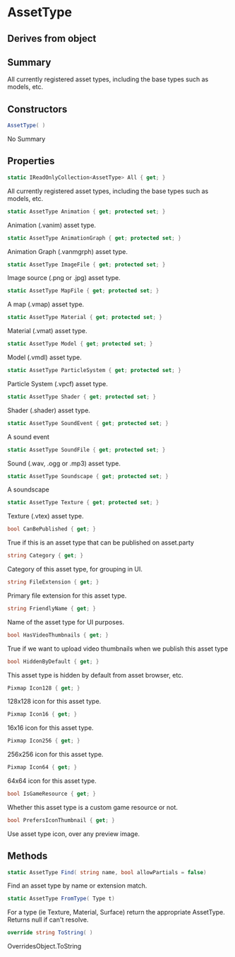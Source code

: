 # AssetType

## Derives from object

## Summary

All currently registered asset types, including the base types such as models, etc.
## Constructors

```c#
AssetType( ) 
```
No Summary
## Properties

```c#
static IReadOnlyCollection<AssetType> All { get; } 
```
All currently registered asset types, including the base types such as models, etc.
```c#
static AssetType Animation { get; protected set; } 
```
Animation (.vanim) asset type.
```c#
static AssetType AnimationGraph { get; protected set; } 
```
Animation Graph (.vanmgrph) asset type.
```c#
static AssetType ImageFile { get; protected set; } 
```
Image source (.png or .jpg) asset type.
```c#
static AssetType MapFile { get; protected set; } 
```
A map (.vmap) asset type.
```c#
static AssetType Material { get; protected set; } 
```
Material (.vmat) asset type.
```c#
static AssetType Model { get; protected set; } 
```
Model (.vmdl) asset type.
```c#
static AssetType ParticleSystem { get; protected set; } 
```
Particle System (.vpcf) asset type.
```c#
static AssetType Shader { get; protected set; } 
```
Shader (.shader) asset type.
```c#
static AssetType SoundEvent { get; protected set; } 
```
A sound event
```c#
static AssetType SoundFile { get; protected set; } 
```
Sound (.wav, .ogg or .mp3) asset type.
```c#
static AssetType Soundscape { get; protected set; } 
```
A soundscape
```c#
static AssetType Texture { get; protected set; } 
```
Texture (.vtex) asset type.
```c#
bool CanBePublished { get; } 
```
True if this is an asset type that can be published on asset.party
```c#
string Category { get; } 
```
Category of this asset type, for grouping in UI.
```c#
string FileExtension { get; } 
```
Primary file extension for this asset type.
```c#
string FriendlyName { get; } 
```
Name of the asset type for UI purposes.
```c#
bool HasVideoThumbnails { get; } 
```
True if we want to upload video thumbnails when we publish this asset type
```c#
bool HiddenByDefault { get; } 
```
This asset type is hidden by default from asset browser, etc.
```c#
Pixmap Icon128 { get; } 
```
128x128 icon for this asset type.
```c#
Pixmap Icon16 { get; } 
```
16x16 icon for this asset type.
```c#
Pixmap Icon256 { get; } 
```
256x256 icon for this asset type.
```c#
Pixmap Icon64 { get; } 
```
64x64 icon for this asset type.
```c#
bool IsGameResource { get; } 
```
Whether this asset type is a custom game resource or not.
```c#
bool PrefersIconThumbnail { get; } 
```
Use asset type icon, over any preview image.
## Methods

```c#
static AssetType Find( string name, bool allowPartials = false) 
```
Find an asset type by name or extension match.
```c#
static AssetType FromType( Type t) 
```
For a type (ie Texture, Material, Surface) return the appropriate AssetType.
Returns null if can't resolve.
```c#
override string ToString( ) 
```
OverridesObject.ToString
